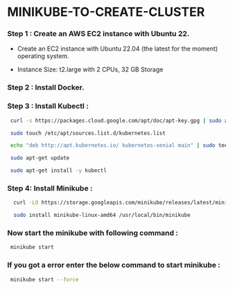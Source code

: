 
# MINIKUBE-TO-CREATE-CLUSTER


### Step 1 : Create an AWS EC2 instance with Ubuntu 22.
* Create an EC2 instance with Ubuntu 22.04 (the latest for the moment) operating system.

* Instance Size: t2.large with 2 CPUs, 32 GB Storage

### Step 2 : Install Docker.

### Step 3 : Install Kubectl :
```bash
 curl -s https://packages.cloud.google.com/apt/doc/apt-key.gpg | sudo apt-key add -

 sudo touch /etc/apt/sources.list.d/kubernetes.list

 echo "deb http://apt.kubernetes.io/ kubernetes-xenial main" | sudo tee -a /etc/apt/sources.list.d/kubernetes.list

 sudo apt-get update

 sudo apt-get install -y kubectl
```
### Step 4: Install Minikube :
```bash
  curl -LO https://storage.googleapis.com/minikube/releases/latest/minikube-linux-amd64
```
```bash
  sudo install minikube-linux-amd64 /usr/local/bin/minikube
```
### Now start the minikube with following command :
```bash
 minikube start
```
### If you got a error enter the below command to start minikube :
```bash
 minikube start --force
```

